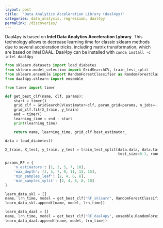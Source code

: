 ```yaml
---
layout: post
title:  "Data Analytics Acceleration Library (daal4py)"
categories: data_analysis, regression, daal4py
permalink: /discoveries/
---
```


Daal4py is based on **Intel Data Analytics Acceleration Lybrary**. This technology allows to decrease learning time for classic sklearn methods due to several acceleration tricks, including matrix transformation, which are based on Intel DAAL.
Daal4py can be installed with `conda install -c intel daal4py`


```python
from sklearn.datasets import load_diabetes
from sklearn.model_selection import GridSearchCV, train_test_split
from sklearn.ensemble import RandomForestClassifier as RandomForestClassifier_skl
from daal4py.sklearn import ensemble

from timer import timer

def get_best_clf(name, clf, params):
    start = timer()
    grid_clf = GridSearchCV(estimator=clf, param_grid=params, n_jobs=-1, cv=5)
    grid_clf.fit(X_train, y_train)
    end = timer()
    learning_time = end - start
    print(learning_time)

    return name, learning_time, grid_clf.best_estimator_

data = load_diabetes()

X_train, X_test, y_train, y_test = train_test_split(data.data, data.target, 
                                                    test_size=0.1, random_state=42)

params_RF = {
    'n_estimators': [1, 3, 5, 7, 10],
    'max_depth': [3, 5, 7, 9, 11, 13, 15],
    'min_samples_leaf': [2, 4, 6, 8],
    'min_samples_split': [2, 4, 6, 8, 10]
}

learn_data_skl = []
name, lrn_time, model = get_best_clf("RF_sklearn", RandomForestClassifier_skl(random_state = 42), params_RF)
learn_data_skl.append([name, model, lrn_time])

learn_data_daal = []
name, lrn_time, model = get_best_clf("RF_daal4py", ensemble.RandomForestClassifier(random_state = 42), params_RF)
learn_data_daal.append([name, model, lrn_time])
```

